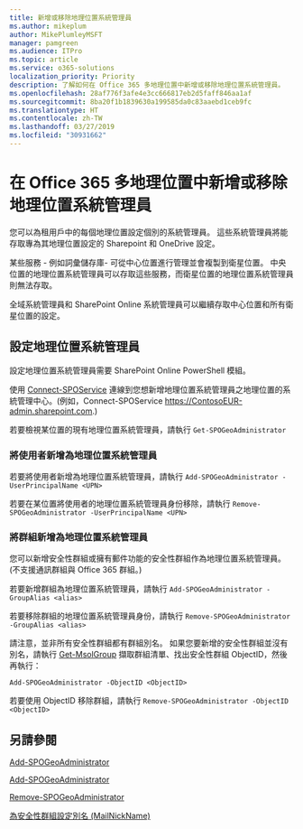 ```yaml
---
title: 新增或移除地理位置系統管理員
ms.author: mikeplum
author: MikePlumleyMSFT
manager: pamgreen
ms.audience: ITPro
ms.topic: article
ms.service: o365-solutions
localization_priority: Priority
description: 了解如何在 Office 365 多地理位置中新增或移除地理位置系統管理員。
ms.openlocfilehash: 28af776f3afe4e3cc666817eb2d5faff846aa1af
ms.sourcegitcommit: 8ba20f1b1839630a199585da0c83aaebd1ceb9fc
ms.translationtype: HT
ms.contentlocale: zh-TW
ms.lasthandoff: 03/27/2019
ms.locfileid: "30931662"
---
```

# <a name="add-or-remove-a-geo-administrator-in-office-365-multi-geo"></a>在 Office 365 多地理位置中新增或移除地理位置系統管理員

您可以為租用戶中的每個地理位置設定個別的系統管理員。 這些系統管理員將能存取專為其地理位置設定的 Sharepoint 和 OneDrive 設定。

某些服務 - 例如詞彙儲存庫- 可從中心位置進行管理並會複製到衛星位置。 中央位置的地理位置系統管理員可以存取這些服務，而衛星位置的地理位置系統管理員則無法存取。

全域系統管理員和 SharePoint Online 系統管理員可以繼續存取中心位置和所有衛星位置的設定。

## <a name="configuring-geo-administrators"></a>設定地理位置系統管理員

設定地理位置系統管理員需要 SharePoint Online PowerShell 模組。

使用 [Connect-SPOService](https://docs.microsoft.com/powershell/module/sharepoint-online/Connect-SPOService) 連線到您想新增地理位置系統管理員之地理位置的系統管理中心。(例如，Connect-SPOService  https://ContosoEUR-admin.sharepoint.com.)

若要檢視某位置的現有地理位置系統管理員，請執行 `Get-SPOGeoAdministrator`

### <a name="adding-a-user-as-a-geo-admin"></a>將使用者新增為地理位置系統管理員

若要將使用者新增為地理位置系統管理員，請執行 `Add-SPOGeoAdministrator -UserPrincipalName <UPN>`

若要在某位置將使用者的地理位置系統管理員身份移除，請執行 `Remove-SPOGeoAdministrator -UserPrincipalName <UPN>`

### <a name="adding-a-group-as-a-geo-admin"></a>將群組新增為地理位置系統管理員

您可以新增安全性群組或擁有郵件功能的安全性群組作為地理位置系統管理員。(不支援通訊群組與 Office 365 群組。)

若要新增群組為地理位置系統管理員，請執行 `Add-SPOGeoAdministrator -GroupAlias <alias>`

若要移除群組的地理位置系統管理員身份，請執行 `Remove-SPOGeoAdministrator -GroupAlias <alias>`

請注意，並非所有安全性群組都有群組別名。 如果您要新增的安全性群組並沒有別名，請執行 [Get-MsolGroup](https://docs.microsoft.com/zh-TW/powershell/module/msonline/get-msolgroup) 擷取群組清單、找出安全性群組 ObjectID，然後再執行：

`Add-SPOGeoAdministrator -ObjectID <ObjectID>`

若要使用 ObjectID 移除群組，請執行 `Remove-SPOGeoAdministrator -ObjectID <ObjectID>`

## <a name="see-also"></a>另請參閱

[Add-SPOGeoAdministrator](https://docs.microsoft.com/powershell/module/sharepoint-online/add-spogeoadministrator)

[Add-SPOGeoAdministrator](https://docs.microsoft.com/powershell/module/sharepoint-online/get-spogeoadministrator)

[Remove-SPOGeoAdministrator](https://docs.microsoft.com/powershell/module/sharepoint-online/remove-spogeoadministrator)

[為安全性群組設定別名 (MailNickName)](https://docs.microsoft.com/zh-TW/powershell/module/azuread/set-azureadgroup)